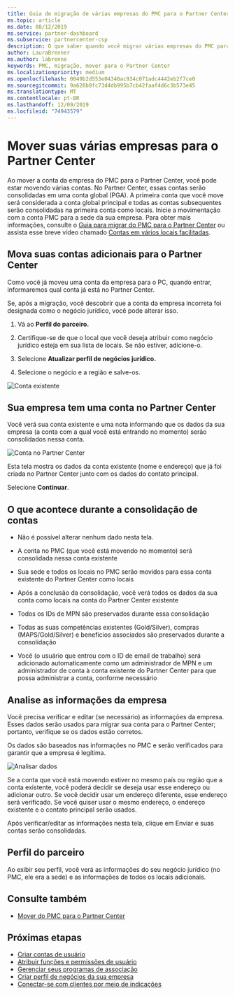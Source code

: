 ```yaml
---
title: Guia de migração de várias empresas do PMC para o Partner Center | Partner Center
ms.topic: article
ms.date: 08/12/2019
ms.service: partner-dashboard
ms.subservice: partnercenter-csp
description: O que saber quando você migrar várias empresas do PMC para o Partner Center e os consolidará em uma conta global principal.
author: LauraBrenner
ms.author: labrenne
keywords: PMC, migração, mover para o Partner Center
ms.localizationpriority: medium
ms.openlocfilehash: 0049b2d553e04340ac934c071adc4442eb2f7ce0
ms.sourcegitcommit: 9a628b8fc73d4db995b7cb42faaf4d6c3b573e45
ms.translationtype: MT
ms.contentlocale: pt-BR
ms.lasthandoff: 12/09/2019
ms.locfileid: "74943579"
---
```

# <a name="moving-your-multiple-companies-to-partner-center"></a>Mover suas várias empresas para o Partner Center

Ao mover a conta da empresa do PMC para o Partner Center, você pode estar movendo várias contas. No Partner Center, essas contas serão consolidadas em uma conta global (PGA). A primeira conta que você move será considerada a conta global principal e todas as contas subsequentes serão consolidadas na primeira conta como locais. Inicie a movimentação com a conta PMC para a sede da sua empresa. Para obter mais informações, consulte o [Guia para migrar do PMC para o Partner Center](guide-to-migration.md) ou assista esse breve vídeo chamado [Contas em vários locais facilitadas](https://vimeo.com/290335248).

## <a name="move-your-additional-accounts-into-partner-center"></a>Mova suas contas adicionais para o Partner Center 

Como você já moveu uma conta da empresa para o PC, quando entrar, informaremos qual conta já está no Partner Center. 


Se, após a migração, você descobrir que a conta da empresa incorreta foi designada como o negócio jurídico, você pode alterar isso.

1. Vá ao **Perfil do parceiro.**

2. Certifique-se de que o local que você deseja atribuir como negócio jurídico esteja em sua lista de locais. Se não estiver, adicione-o.

3. Selecione **Atualizar perfil de negócios jurídico.**

4. Selecione o negócio e a região e salve-os.

![Conta existente](images/migration/accountwithus.png)

## <a name="your-company-has-an-account-in-partner-center"></a>Sua empresa tem uma conta no Partner Center

Você verá sua conta existente e uma nota informando que os dados da sua empresa (a conta com a qual você está entrando no momento) serão consolidados nessa conta.

![Conta no Partner Center](images/migration/existingaccount2.png)

Esta tela mostra os dados da conta existente (nome e endereço) que já foi criada no Partner Center junto com os dados do contato principal. 

Selecione **Continuar**.

## <a name="what-happens-during-consolidation-of-accounts"></a>O que acontece durante a consolidação de contas

- Não é possível alterar nenhum dado nesta tela. 

- A conta no PMC (que você está movendo no momento) será consolidada nessa conta existente 

- Sua sede e todos os locais no PMC serão movidos para essa conta existente do Partner Center como locais

- Após a conclusão da consolidação, você verá todos os dados da sua conta como locais na conta do Partner Center existente 

- Todos os IDs de MPN são preservados durante essa consolidação

- Todas as suas competências existentes (Gold/Silver), compras (MAPS/Gold/Silver) e benefícios associados são preservados durante a consolidação

- Você (o usuário que entrou com o ID de email de trabalho) será adicionado automaticamente como um administrador de MPN e um administrador de conta à conta existente do Partner Center para que possa administrar a conta, conforme necessário 


## <a name="review-your-company-information"></a>Analise as informações da empresa

Você precisa verificar e editar (se necessário) as informações da empresa. Esses dados serão usados para migrar sua conta para o Partner Center; portanto, verifique se os dados estão corretos. 

Os dados são baseados nas informações no PMC e serão verificados para garantir que a empresa é legítima. 

![Analisar dados](images/migration/review.png)

Se a conta que você está movendo estiver no mesmo país ou região que a conta existente, você poderá decidir se deseja usar esse endereço ou adicionar outro. Se você decidir usar um endereço diferente, esse endereço será verificado. Se você quiser usar o mesmo endereço, o endereço existente e o contato principal serão usados.

Após verificar/editar as informações nesta tela, clique em Enviar e suas contas serão consolidadas.

## <a name="partner-profile"></a>Perfil do parceiro

Ao exibir seu perfil, você verá as informações do seu negócio jurídico (no PMC, ele era a sede) e as informações de todos os locais adicionais.

## <a name="see-also"></a>Consulte também

- [Mover do PMC para o Partner Center](move-pmc-pc-map.md)

## <a name="next-steps"></a>Próximas etapas

- [Criar contas de usuário](create-user-accounts-and-set-permissions.md)
- [Atribuir funções e permissões de usuário](permissions-overview.md)
- [Gerenciar seus programas de associação](renew-mpn-offers.md)
- [Criar perfil de negócios da sua empresa](create-a-marketing-profile.md)
- [Conectar-se com clientes por meio de indicações](responding-to-referrals.md)
